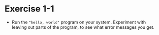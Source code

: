 # Exercise 1-1

* Run the `"hello, world"` program on your system. Experiment with leaving out parts of the program, to see what
error messages you get.
